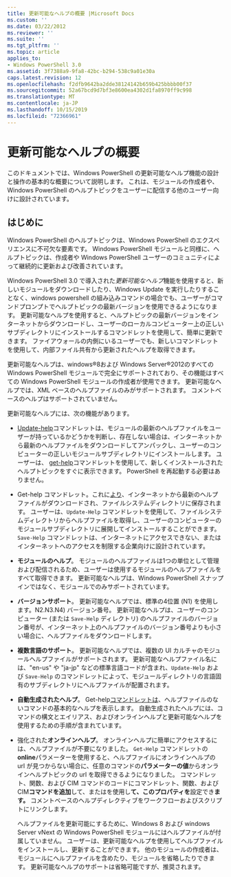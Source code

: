 ```yaml
---
title: 更新可能なヘルプの概要 |Microsoft Docs
ms.custom: ''
ms.date: 03/22/2012
ms.reviewer: ''
ms.suite: ''
ms.tgt_pltfrm: ''
ms.topic: article
applies_to:
- Windows PowerShell 3.0
ms.assetid: 3f7388a9-9fa8-42bc-b294-538c9a01e30a
caps.latest.revision: 12
ms.openlocfilehash: f2dfb9642ba2dde38124142b659b425bbbb00f37
ms.sourcegitcommit: 52a67bcd9d7bf3e8600ea4302d1fa8970ff9c998
ms.translationtype: MT
ms.contentlocale: ja-JP
ms.lasthandoff: 10/15/2019
ms.locfileid: "72366961"
---
```

# <a name="updatable-help-overview"></a>更新可能なヘルプの概要

このドキュメントでは、Windows PowerShell の更新可能なヘルプ機能の設計と操作の基本的な概要について説明します。 これは、モジュールの作成者や、Windows PowerShell のヘルプトピックをユーザーに配信する他のユーザー向けに設計されています。

## <a name="introduction"></a>はじめに

Windows PowerShell のヘルプトピックは、Windows PowerShell のエクスペリエンスに不可欠な要素です。 Windows PowerShell モジュールと同様に、ヘルプトピックは、作成者や Windows PowerShell ユーザーのコミュニティによって継続的に更新および改善されています。

Windows PowerShell 3.0 で導入された*更新可能なヘルプ*機能を使用すると、新しいモジュールをダウンロードしたり、Windows Update を実行したりすることなく、windows powershell の組み込みコマンドの場合でも、ユーザーがコマンドプロンプトでヘルプトピックの最新バージョンを使用できるようになります。 更新可能なヘルプを使用すると、ヘルプトピックの最新バージョンをインターネットからダウンロードし、ユーザーのローカルコンピューター上の正しいサブディレクトリにインストールするコマンドレットを使用して、簡単に更新できます。 ファイアウォールの内側にいるユーザーでも、新しいコマンドレットを使用して、内部ファイル共有から更新されたヘルプを取得できます。

更新可能なヘルプは、windows®8および Windows Server®2012のすべての Windows PowerShell モジュールで完全にサポートされており、その機能はすべての Windows PowerShell モジュールの作成者が使用できます。 更新可能なヘルプでは、XML ベースのヘルプファイルのみがサポートされます。 コメントベースのヘルプはサポートされていません。

更新可能なヘルプには、次の機能があります。

- [Update-help](/powershell/module/Microsoft.PowerShell.Core/Update-Help)コマンドレットは、モジュールの最新のヘルプファイルをユーザーが持っているかどうかを判断し、存在しない場合は、インターネットから最新のヘルプファイルをダウンロードしてアンパックし、ユーザーのコンピューターの正しいモジュールサブディレクトリにインストールします。
  ユーザーは、 [get-help](/powershell/module/Microsoft.PowerShell.Core/Get-Help)コマンドレットを使用して、新しくインストールされたヘルプトピックをすぐに表示できます。
  PowerShell を再起動する必要はありません。

- Get-help コマンドレット。これに[より](/powershell/module/Microsoft.PowerShell.Core/Save-Help)、インターネットから最新のヘルプファイルがダウンロードされ、ファイルシステムディレクトリに保存されます。 ユーザーは、`Update-Help` コマンドレットを使用して、ファイルシステムディレクトリからヘルプファイルを取得し、ユーザーのコンピューターのモジュールサブディレクトリに展開してインストールすることができます。 `Save-Help` コマンドレットは、インターネットにアクセスできない、またはインターネットへのアクセスを制限する企業向けに設計されています。

- **モジュールのヘルプ**。 モジュールのヘルプファイルは1つの単位として管理および配信されるため、ユーザーは使用するモジュールのヘルプファイルをすべて取得できます。 更新可能なヘルプは、Windows PowerShell スナップインではなく、モジュールでのみサポートされています。

- **バージョンサポート**。 更新可能なヘルプでは、標準の4位置 (N1) を使用します。N2.N3.N4) バージョン番号。 更新可能なヘルプは、ユーザーのコンピューター (または `Save-Help` ディレクトリ) のヘルプファイルのバージョン番号が、インターネット上のヘルプファイルのバージョン番号よりも小さい場合に、ヘルプファイルをダウンロードします。

- **複数言語のサポート**。 更新可能なヘルプでは、複数の UI カルチャのモジュールヘルプファイルがサポートされます。 更新可能なヘルプファイル名には、"en-us" や "ja-jp" などの標準言語コードが含まれ、`Update-Help` および `Save-Help` のコマンドレットによって、モジュールディレクトリの言語固有のサブディレクトリにヘルプファイルが配置されます。

- **自動生成されたヘルプ**。 Get-help[コマンドレットは](/powershell/module/Microsoft.PowerShell.Core/Get-Help)、ヘルプファイルのないコマンドの基本的なヘルプを表示します。 自動生成されたヘルプには、コマンドの構文とエイリアス、およびオンラインヘルプと更新可能なヘルプを使用するための手順が含まれています。

- 強化された**オンラインヘルプ**。 オンラインヘルプに簡単にアクセスするには、ヘルプファイルが不要になりました。 `Get-Help` コマンドレットの**online**パラメーターを使用すると、ヘルプファイルにオンラインヘルプの url が見つからない場合に、任意のコマンドの**パラメーターの値**からオンラインヘルプトピックの url を取得できるようになりました。 コマンドレット、関数、および CIM コマンドのコードにコマンドレット、関数、および CIM**コマンドを追加**して、またはを使用し**て、このプロパティを**設定でき**ます。** コメントベースのヘルプディレクティブをワークフローおよびスクリプトにリンクします。

  ヘルプファイルを更新可能にするために、Windows 8 および windows Server vNext の Windows PowerShell モジュールにはヘルプファイルが付属していません。 ユーザーは、更新可能なヘルプを使用してヘルプファイルをインストールし、更新することができます。 他のモジュールの作成者は、モジュールにヘルプファイルを含めたり、モジュールを省略したりできます。 更新可能なヘルプのサポートは省略可能ですが、推奨されます。
